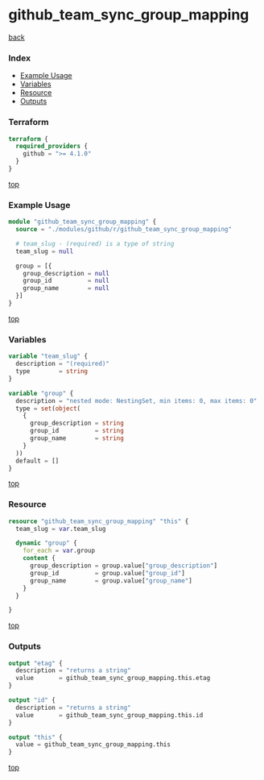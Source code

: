 # github_team_sync_group_mapping

[back](../github.md)

### Index

- [Example Usage](#example-usage)
- [Variables](#variables)
- [Resource](#resource)
- [Outputs](#outputs)

### Terraform

```terraform
terraform {
  required_providers {
    github = ">= 4.1.0"
  }
}
```

[top](#index)

### Example Usage

```terraform
module "github_team_sync_group_mapping" {
  source = "./modules/github/r/github_team_sync_group_mapping"

  # team_slug - (required) is a type of string
  team_slug = null

  group = [{
    group_description = null
    group_id          = null
    group_name        = null
  }]
}
```

[top](#index)

### Variables

```terraform
variable "team_slug" {
  description = "(required)"
  type        = string
}

variable "group" {
  description = "nested mode: NestingSet, min items: 0, max items: 0"
  type = set(object(
    {
      group_description = string
      group_id          = string
      group_name        = string
    }
  ))
  default = []
}
```

[top](#index)

### Resource

```terraform
resource "github_team_sync_group_mapping" "this" {
  team_slug = var.team_slug

  dynamic "group" {
    for_each = var.group
    content {
      group_description = group.value["group_description"]
      group_id          = group.value["group_id"]
      group_name        = group.value["group_name"]
    }
  }

}
```

[top](#index)

### Outputs

```terraform
output "etag" {
  description = "returns a string"
  value       = github_team_sync_group_mapping.this.etag
}

output "id" {
  description = "returns a string"
  value       = github_team_sync_group_mapping.this.id
}

output "this" {
  value = github_team_sync_group_mapping.this
}
```

[top](#index)